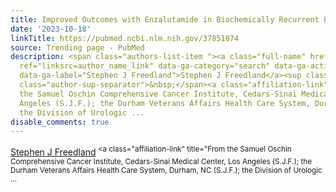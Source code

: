 ```yaml
---
title: Improved Outcomes with Enzalutamide in Biochemically Recurrent Prostate Cancer.
date: '2023-10-18'
linkTitle: https://pubmed.ncbi.nlm.nih.gov/37851874
source: Trending page - PubMed
description: <span class="authors-list-item "><a class="full-name" href="https://pubmed.ncbi.nlm.nih.gov/?term=Freedland+SJ&amp;cauthor_id=37851874"
  ref="linksrc=author_name_link" data-ga-category="search" data-ga-action="author_link"
  data-ga-label="Stephen J Freedland">Stephen J Freedland</a><sup class="affiliation-links"><span
  class="author-sup-separator">&nbsp;</span><a class="affiliation-link" title="From
  the Samuel Oschin Comprehensive Cancer Institute, Cedars-Sinai Medical Center, Los
  Angeles (S.J.F.); the Durham Veterans Affairs Health Care System, Durham, NC (S.J.F.);
  the Division of Urologic ...
disable_comments: true
---
```

<span class="authors-list-item "><a class="full-name" href="https://pubmed.ncbi.nlm.nih.gov/?term=Freedland+SJ&amp;cauthor_id=37851874" ref="linksrc=author_name_link" data-ga-category="search" data-ga-action="author_link" data-ga-label="Stephen J Freedland">Stephen J Freedland</a><sup class="affiliation-links"><span class="author-sup-separator">&nbsp;</span><a class="affiliation-link" title="From the Samuel Oschin Comprehensive Cancer Institute, Cedars-Sinai Medical Center, Los Angeles (S.J.F.); the Durham Veterans Affairs Health Care System, Durham, NC (S.J.F.); the Division of Urologic ...